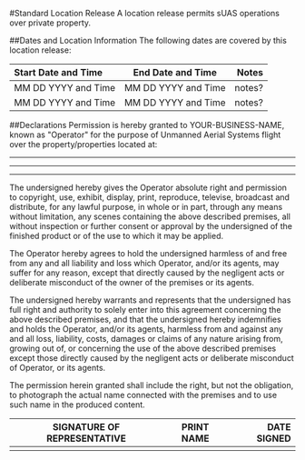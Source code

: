 #Standard Location Release
A location release permits sUAS operations over private property.

##Dates and Location Information
The following dates are covered by this location release:

| Start Date and Time | End Date and Time | Notes |
| :---         |     :---:      |          ---: |
| MM DD YYYY and Time   | MM DD YYYY and Time     | notes?    |
| MM DD YYYY and Time     | MM DD YYYY and Time       | notes?      |

##Declarations
Permission is hereby granted to YOUR-BUSINESS-NAME, known as "Operator" for the purpose of Unmanned Aerial Systems flight over the property/properties located at:

____________________________________________

____________________________________________

____________________________________________

The undersigned hereby gives the Operator absolute right and permission to copyright, use, exhibit, display, print, reproduce, televise, broadcast and distribute, for any lawful purpose, in whole or in part, through any means without limitation, any scenes containing the above described premises, all without inspection or further consent or approval by the undersigned of the finished product or of the use to which it may be applied.

The Operator hereby agrees to hold the undersigned harmless of and free from any and all liability and loss which Operator, and/or its agents, may suffer for any reason, except that directly caused by the negligent acts or deliberate misconduct of the owner of the premises or its agents.

The undersigned hereby warrants and represents that the undersigned has full right and authority to solely enter into this agreement concerning the above described premises, and that the undersigned hereby indemnifies and holds the Operator, and/or its agents, harmless from and against any and all loss, liability, costs, damages or claims of any nature arising from, growing out of, or concerning the use of the above described premises except those directly caused by the negligent acts or deliberate misconduct of Operator, or its agents.

The permission herein granted shall include the right, but not the obligation, to photograph the actual name connected with the premises and to use such name in the produced content.

| SIGNATURE OF REPRESENTATIVE  	| PRINT NAME  	| DATE SIGNED  	|
|---	|:-:	|--:	|
|   	|   	|   	|

